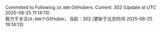Committed to Following `10,000` GitHubers. Current: <!-- FOLLOWING_COUNT -->302<!-- FOLLOWING_COUNT --> (Update at UTC <!-- LAST_UPDATED -->2025-08-25 11:14:13<!-- LAST_UPDATED -->)<br>
致力于关注`10,000`个GitHuber。当前：<!-- FOLLOWING_COUNT -->302<!-- FOLLOWING_COUNT --> (更新于北京时间 <!-- LAST_UPDATED_CST -->2025-08-25 19:14:13<!-- LAST_UPDATED_CST -->)
